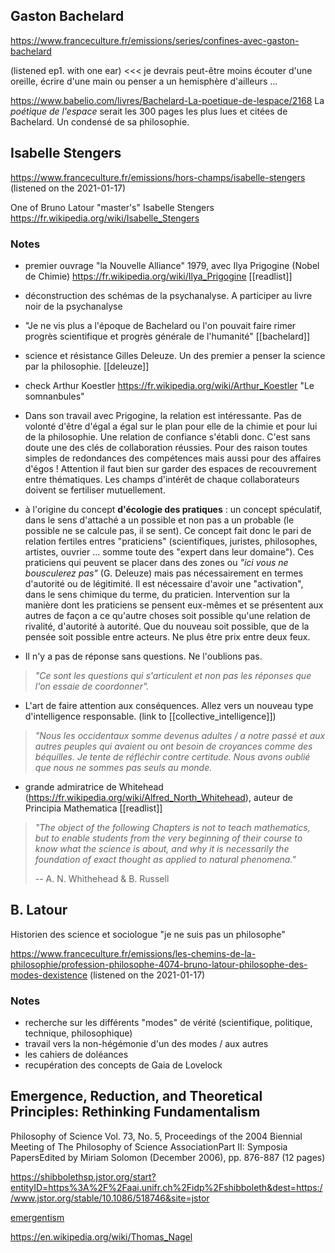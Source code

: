 ## Gaston Bachelard

https://www.franceculture.fr/emissions/series/confines-avec-gaston-bachelard

(listened ep1. with one ear) <<< je devrais peut-être moins écouter d'une oreille, écrire d'une main ou penser a un hemisphère d'ailleurs ...

https://www.babelio.com/livres/Bachelard-La-poetique-de-lespace/2168
La _poétique de l'espace_ serait les 300 pages les plus lues et citées de Bachelard. Un condensé de sa philosophie.

## Isabelle Stengers

https://www.franceculture.fr/emissions/hors-champs/isabelle-stengers
(listened on the 2021-01-17)

One of Bruno Latour "master's" Isabelle Stengers
https://fr.wikipedia.org/wiki/Isabelle_Stengers

### Notes

* premier ouvrage "la Nouvelle Alliance" 1979, avec Ilya Prigogine (Nobel de Chimie) https://fr.wikipedia.org/wiki/Ilya_Prigogine [[readlist]]
* déconstruction des schémas de la psychanalyse. A participer au livre noir de la psychanalyse
* "Je ne vis plus a l'époque de Bachelard ou l'on pouvait faire rimer progrès scientifique et progrès générale de l'humanité" [[bachelard]]
* science et résistance Gilles Deleuze. Un des premier a penser la science par la philosophie. [[deleuze]]
* check Arthur Koestler https://fr.wikipedia.org/wiki/Arthur_Koestler "Le somnanbules"
* Dans son travail avec Prigogine, la relation est intéressante. Pas de volonté d'être d'égal a égal sur le plan pour elle de la chimie et pour lui de la philosophie. Une relation de confiance s'établi donc. C'est sans doute une des clés de collaboration réussies. Pour des raison toutes simples de redondances des compétences mais aussi pour des affaires d'égos ! Attention il faut bien sur garder des espaces de recouvrement entre thématiques. Les champs d'intérêt de chaque collaborateurs doivent se fertiliser mutuellement.

* à l'origine du concept **d'écologie des pratiques** : un concept spéculatif, dans le sens d'attaché a un possible et non pas a un probable (le possible ne se calcule pas, il se sent).
Ce concept fait donc le pari de relation fertiles entres "praticiens" (scientifiques, juristes, philosophes, artistes, ouvrier ... somme toute des "expert dans leur domaine"). Ces praticiens qui peuvent se placer dans des zones ou _"ici vous ne bousculerez pas"_ (G. Deleuze) mais pas nécessairement en termes d'autorité ou de légitimité. Il est nécessaire d'avoir une "activation", dans le sens chimique du terme, du praticien. Intervention sur la manière dont les praticiens se pensent eux-mêmes et se présentent aux autres de façon a ce qu'autre choses soit possible qu'une relation de rivalité, d'autorité à autorité. Que du nouveau soit possible, que de la pensée soit possible entre acteurs. Ne plus être prix entre deux feux.

* Il n'y a pas de réponse sans questions. Ne l'oublions pas.

> _"Ce sont les questions qui s'articulent et non pas les réponses que l'on essaie de coordonner"._

* L'art de faire attention aux conséquences. Allez vers un nouveau type d'intelligence responsable. (link to [[collective_intelligence]])

> _"Nous les occidentaux somme devenus adultes / a notre passé et aux autres peuples qui avaient ou ont besoin de croyances comme des béquilles. Je tente de réfléchir contre certitude. Nous avons oublié que nous ne sommes pas seuls au monde._


* grande admiratrice de Whitehead (https://fr.wikipedia.org/wiki/Alfred_North_Whitehead), auteur de Principia Mathematica [[readlist]]

> _"The object of the following Chapters is not to teach mathematics, but to enable students from the very beginning of their course to know what the science is about, and why it is necessarily the foundation of exact thought as applied to natural phenomena."_
>
> -- A. N. Whithehead & B. Russell 




## B. Latour

Historien des science et sociologue "je ne suis pas un philosophe"

https://www.franceculture.fr/emissions/les-chemins-de-la-philosophie/profession-philosophe-4074-bruno-latour-philosophe-des-modes-dexistence (listened on the 2021-01-17)

### Notes 

* recherche sur les différents "modes" de vérité (scientifique, politique, technique, philosophique)
* travail vers la non-hégémonie d'un des modes / aux autres 
* les cahiers de doléances
* recupération des concepts de Gaia de Lovelock


## Emergence, Reduction, and Theoretical Principles: Rethinking Fundamentalism

Philosophy of Science
Vol. 73, No. 5, Proceedings of the 2004 Biennial Meeting of The Philosophy of Science AssociationPart II: Symposia PapersEdited by Miriam Solomon (December 2006), pp. 876-887 (12 pages)

https://shibbolethsp.jstor.org/start?entityID=https%3A%2F%2Faai.unifr.ch%2Fidp%2Fshibboleth&dest=https://www.jstor.org/stable/10.1086/518746&site=jstor

[emergentism](https://en.wikipedia.org/wiki/Emergentism "In philosophy, emergentism is the belief in emergence, particularly as it involves consciousness and the philosophy of mind. A property of a system is said to be emergent if it is a new outcome of some other properties of the system and their interaction, while it is itself different from them. Within the philosophy of science, emergentism is analyzed both as it contrasts with, and parallels reductionism.Emergent properties, laws and principles, appear when a system is studied at a higher level of organization \(holistic instead of atomic level\). They often show a high level of complexity, despite the fundamental principles that regulate the components of the system being simple. For example, in emergentism, the laws of chemistry are believed to emerge only from a few fundamental laws of physics \(some still not discovered\), biology from chemistry, and psychology from biology, although we still have not been able to fully deduce these holistic relations from the atomic level because of their complexity. Consciousness is believed to appear in certain large neural networks, but is not an attribute of a single neuron. In emergentism, no mystic principles are believed to be added at higher level, but emergentism is naturalistic.
Emergent properties are not identical with, reducible to, or deducible from the other properties. The different ways in which this independence requirement can be satisfied lead to variant types of emergence.")

https://en.wikipedia.org/wiki/Thomas_Nagel

